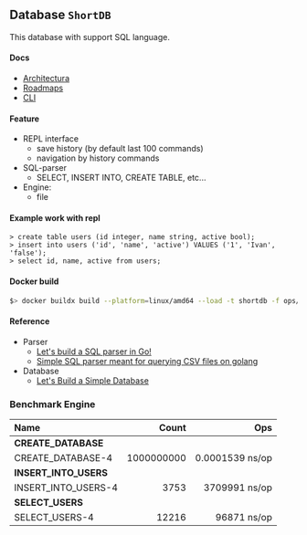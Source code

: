 ## Database `ShortDB`

This database with support SQL language.

#### Docs

- [Architectura](https://miro.com/app/board/uXjVOaNZlsE=/?invite_link_id=250172061542)
- [Roadmaps](./ROADMAP.md)
- [CLI](./docs/dbctl.md)

#### Feature

- REPL interface
  - save history (by default last 100 commands)
  - navigation by history commands
- SQL-parser
  - SELECT, INSERT INTO, CREATE TABLE, etc...
- Engine:
  - file

#### Example work with repl

```
> create table users (id integer, name string, active bool);
> insert into users ('id', 'name', 'active') VALUES ('1', 'Ivan', 'false');
> select id, name, active from users;
```

#### Docker build

```bash
$> docker buildx build --platform=linux/amd64 --load -t shortdb -f ops/dockerfile/shortdb.Dockerfile .
```

#### Reference

- Parser
  - [Let's build a SQL parser in Go!](https://marianogappa.github.io/software/2019/06/05/lets-build-a-sql-parser-in-go/)
  - [Simple SQL parser meant for querying CSV files on golang](https://github.com/marianogappa/sqlparser) 
- Database
  - [Let's Build a Simple Database](https://cstack.github.io/db_tutorial/)

### Benchmark Engine

| Name                           |      Count |             Ops |
|:-------------------------------|-----------:|----------------:|
| **CREATE_DATABASE**            |            |                 |
| CREATE_DATABASE-4              | 1000000000 | 0.0001539 ns/op |
| **INSERT_INTO_USERS**          |            |                 |
| INSERT_INTO_USERS-4            |       3753 |   3709991 ns/op |
| **SELECT_USERS**               |            |                 |
| SELECT_USERS-4                 |      12216 |     96871 ns/op |
